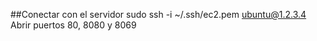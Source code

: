 ##Conectar con el servidor
sudo ssh -i ~/.ssh/ec2.pem ubuntu@1.2.3.4  
Abrir puertos 80, 8080 y 8069  
